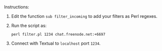Instructions:

 1. Edit the function `sub filter_incoming` to add your filters as Perl regexes.

 2. Run the script as:

        perl filter.pl 1234 chat.freenode.net:+6697

 3. Connect with Textual to `localhost` port `1234`.
